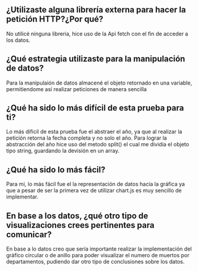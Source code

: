## ¿Utilizaste alguna librería externa para hacer la petición HTTP?¿Por qué?

No utilicé ninguna libreria, hice uso de la Api fetch con el fin de acceder a los datos.

## ¿Qué estrategia utilizaste para la manipulación de datos?

Para la manipulaión de datos almacené el objeto retornado en una variable, permitiendome así realizar peticiones de manera sencilla 

## ¿Qué ha sido lo más difícil de esta prueba para ti?

Lo más dificil de esta prueba fue el abstraer el año, ya que al realizar la petición retorna la fecha completa y no solo el año. Para lograr la abstracción del año hice uso del metodo split() el cual me dividia el objeto tipo string, guardando la devisión en un array.

## ¿Qué ha sido lo más fácil?

Para mi, lo más fácil fue el la representación de datos hacia la gráfica ya que a pesar de ser la primera vez de utilizar chart.js es muy sencillo de implementar.

## En base a los datos, ¿qué otro tipo de visualizaciones crees pertinentes para comunicar?

En base a lo datos creo que sería importante realizar la implementación del gráfico circular o de anillo para poder visualizar el numero de muertos por departamentos, pudiendo dar otro tipo de conclusiones sobre los datos.